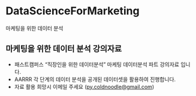 # DataScienceForMarketing
마케팅을 위한 데이터 분석

## 마케팅을 위한 데이터 분석 강의자료 
* 패스트캠퍼스 “직장인을 위한 데이터분석” 마케팅 데이터분석 파트 강의자료 입니다. 
* AARRR 각 단계의 데이터 분석을 공개된 데이터셋을 활용하여 진행합니다.  
* 자료 활용 희망시 이메일 주세요 (py.coldnoodle@gmail.com)
